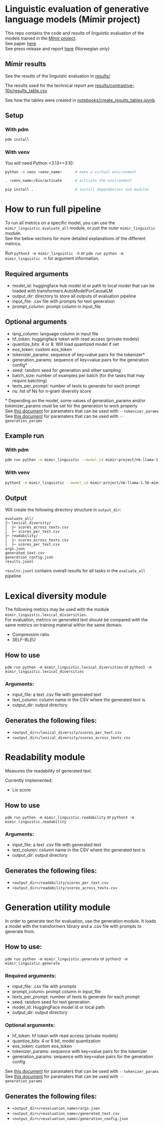 # Linguistic evaluation of generative language models (Mímir project)

This repo contains the code and results of linguistic evaluation of the models trained in the [Mímir project](https://www.ntnu.edu/norllm/the-project-mimir-on-copyrighted-content).  
See paper [here](https://dspace.ut.ee/items/a111af0f-9aaf-422b-a69f-6f25ce99f25d)  
See press release and report [here](https://www.nb.no/pressemeldinger/forskningsprosjekt-viser-rettighetsbelagt-innhold-gir-norske-sprakmodeller-hoy-kvalitet/) (Norwegian only) 

## Mímir results 
See the results of the linguistic evaluation in [results/](results)  

The results used for the technical report are [results/contrastive-10x/results_table.csv](results/contrastive-10x/results_table.csv)

See how the tables were created in [notebooks/create_results_tables.ipynb](notebooks/create_results_tables.ipynb)

## Setup
### With pdm
```bash
pdm install
```

### With venv
You will need Python <3.13>=3.10:
```bash
python -m venv <venv_name>      # make a virtual environment

. <venv_name>/bin/activate      # activate the environment

pip install .                   # install dependencies and modules
```

# How to run full pipeline
To run all metrics on a specific model, you can use the `mimir_linguistic.evaluate_all` module, or just the outer `mimir_linguistic` module.  
See the below sections for more detailed explanations of the different metrics.

Run `python3 -m mimir_linguistic -h` or `pdm run python -m mimir_linguistic -h` for argument information.

## Required arguments
- model_id:                  huggingface hub model id or path to local model that can be loaded with transformers.AutoModelForCausalLM
- output_dir:                directory to store all outputs of evaluation pipeline
- input_file:                .csv file with prompts for text generation
- prompt_column:             prompt column in input_file


## Optional arguments
- lang_column:              language column in input file
- hf_token:                 huggingface token with read access (private models)                
- quantize_bits:            4 or 8. Will load quantized model if set                            
- eos_token:                 custom eos_token                                          
- tokenizer_params:          sequence of key=value pairs for the tokenizer*           
- generation_params:         sequence of key=value pairs for the generation config*  
- seed:                      random seed for generation and other sampling
- batch_size:                number of examples per batch (for the tasks that may require batching)  
- texts_per_prompt:          number of texts to generate for each prompt
- ns:                        list of Ns for n-gram diversity score

\* Depending on the model, some values of generation_params and/or tokenizer_params must be set for the generation to work properly  
See [this document](https://huggingface.co/docs/transformers/v4.15.0/main_classes/tokenizer#transformers.PreTrainedTokenizerBase.__call__) for paramaters that can be used with  `--tokenizer_params`  
See [this document](https://huggingface.co/docs/transformers/v4.39.3/en/main_classes/text_generation#transformers.GenerationConfig) for paramaters that can be used with `--generation_params`

## Example run 

### With pdm
```bash
pdm run python -m mimir_linguistic --model_id mimir-project/nb-llama-1.5b-mimirbase --input_file sentence-starters/sentence_starters.csv --prompt_column prompt --output_dir output/mimir-project/nb-llama-1.5b-mimirbase --generation_params max_new_tokens=200 min_new_tokens=170
```


### With venv
```bash
python3 -m mimir_linguistic --model_id mimir-project/nb-llama-1.5b-mimirbase --input_file sentence-starters/sentence_starters.csv --prompt_column prompt --output_dir output/mimir-project/nb-llama-1.5b-mimirbase --generation_params max_new_tokens=200 min_new_tokens=170
```


## Output
Will create the following directory structure in `output_dir`:
```
evaluate_all/
├─ lexical_diversity/
│  ├─ scores_across_texts.csv
│  ├─ scores_per_text.csv
├─ readability/
│  ├─ scores_across_texts.csv
│  ├─ scores_per_text.csv
args.json
generated_text.csv
generation_config.json
results.jsonl
```

`results.jsonl`  contains overall results for all tasks in the `evaluate_all` pipeline

# Lexical diversity module

The following metrics may be used with the module `mimir_linguistic.lexical_diviersities`.  
For evaluation, metrics on generated text should be compared with the same metrics on training material within the same domain.

- Compression ratio
- SELF-BLEU

## How to use

`pdm run python -m mimir_linguistic.lexical_diversities` or `python3 -m mimir_linguistic.lexical_diversities`

### Arguments:
- input_file: a text .csv file with generated text                                                
- text_column: column name in the CSV where the generated text is
- output_dir: output directory

## Generates the following files:
- `<output_dir>/lexical_diversity/scores_per_text.csv`
- `<output_dir>/lexical_diversity/scores_across_texts.csv`

# Readability module
Measures the readability of generated text. 

Currently implemented:
- Lix score

## How to use
`pdm run python -m mimir_linguistic.readability` or `python3 -m mimir_linguistic.readability`

### Arguments:  
- input_file: a text .csv file with generated text                                                
- text_column: column name in the CSV where the generated text is
- output_dir:    output directory

## Generates the following files:
- `<output_dir>/readability/scores_per_text.csv`
- `<output_dir>/readability/scores_across_texts.csv`

# Generation utility module
In order to generate text for evaluation, use the generation module. 
It loads a model with the transformers library and a .csv file with prompts to generate from.  


## How to use:

`pdm run python -m mimir_linguistic.generate` or `python3 -m mimir_linguistic.generate`


### Required arguments:
- input_file: .csv file with prompts
- prompt_column: prompt column in input_file
- texts_per_prompt: number of texts to generate for each prompt
- seed: random seed for text generation
- model_id: HuggingFace model id or local path      
- output_dir: output directory

### Optional arguments:

- hf_token:           hf token with read access (private models)               
- quantize_bits:      4 or 8 bit, model quantization                            
- eos_token:          custom eos_token                                          
- tokenizer_params:   sequence with key=value pairs for the tokenizer    
- generation_params:  sequence with key=value pairs for the generation config

See [this document](https://huggingface.co/docs/transformers/v4.15.0/main_classes/tokenizer#transformers.PreTrainedTokenizerBase.__call__) for paramaters that can be used with  `--tokenizer_params`  
See [this document](https://huggingface.co/docs/transformers/v4.39.3/en/main_classes/text_generation#transformers.GenerationConfig) for paramaters that can be used with `--generation_params`

## Generates the following files:
- `<output_dir>/<evaluation_name>/args.json`           
- `<output_dir>/<evaluation_name>/generated_text.csv`         
- `<output_dir>/<evaluation_name>/generation_config.json` 

